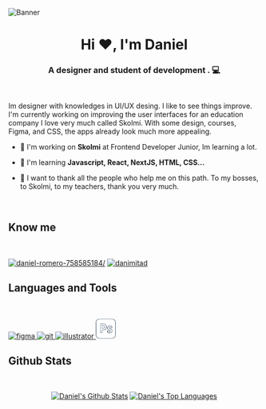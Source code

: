 ![Banner](https://camo.githubusercontent.com/8d7c0efe61a5cf26e3fff771b97c5218fff3876f89c1be36cb76f818865b68a9/68747470733a2f2f63646e612e61727473746174696f6e2e636f6d2f702f6173736574732f696d616765732f696d616765732f3032312f3732302f3932302f6f726967696e616c2f706978656c2d6a6566662d6d6172696f2e6769663f31353732373039343333 "Banner")
<h1 align="center">Hi ❤️, I'm Daniel</h1>
<h3 align="center">A designer and student of development . 💻</h3>
<br>

Im designer with knowledges in UI/UX desing. I like to see things improve. I'm currently working on improving the user interfaces for an education company I love very much called Skolmi. With some design, courses, Figma, and CSS, the apps already look much more appealing.

- 🎨 I'm working on **Skolmi** at Frontend Developer Junior, Im learning a lot.

- 🌱 I'm learning **Javascript, React, NextJS, HTML, CSS...**

- 📖 I want to thank all the people who help me on this path. To my bosses, to Skolmi, to my teachers, thank you very much.
<br>

## Know me
<br/>
<p align="left">
<a href="https://linkedin.com/in/daniel-romero-758585184/" target="blank"><img align="center" src="https://raw.githubusercontent.com/rahuldkjain/github-profile-readme-generator/master/src/images/icons/Social/linked-in-alt.svg" alt="daniel-romero-758585184/" height="30" width="40" /></a> <a href="https://instagram.com/danimitad" target="blank"><img align="center" src="https://raw.githubusercontent.com/rahuldkjain/github-profile-readme-generator/master/src/images/icons/Social/instagram.svg" alt="danimitad" height="30" width="40" /></a>
</p>

## Languages and Tools
<br/>
<p align="left"> <a href="https://www.figma.com/" target="_blank" rel="noreferrer"> <img src="https://www.vectorlogo.zone/logos/figma/figma-icon.svg" alt="figma" width="40" height="40"/> </a> <a href="https://git-scm.com/" target="_blank" rel="noreferrer"> <img src="https://www.vectorlogo.zone/logos/git-scm/git-scm-icon.svg" alt="git" width="40" height="40"/> </a> <a href="https://www.adobe.com/in/products/illustrator.html" target="_blank" rel="noreferrer"> <img src="https://www.vectorlogo.zone/logos/adobe_illustrator/adobe_illustrator-icon.svg" alt="illustrator" width="40" height="40"/> </a> <a href="https://www.photoshop.com/en" target="_blank" rel="noreferrer"> <img src="https://raw.githubusercontent.com/devicons/devicon/master/icons/photoshop/photoshop-line.svg" alt="photoshop" width="40" height="40"/> </a> </p>

## Github Stats

  <br/>
  <p align="center">
    <a href="#"><img alt="Daniel's Github Stats" src="https://github-readme-stats.vercel.app/api?username=Sakhurama&show_icons=true&count_private=true&theme=dark&hide_border=true&bg_color=0D1117" /></a>
  <a href="#"><img alt="Daniel's Top Languages" src="https://github-readme-stats.vercel.app/api/top-langs/?username=Sakhurama&langs_count=8&count_private=true&layout=compact&theme=dark&hide_border=true&bg_color=0D1117" /></a>
  <br/>
  </p>
